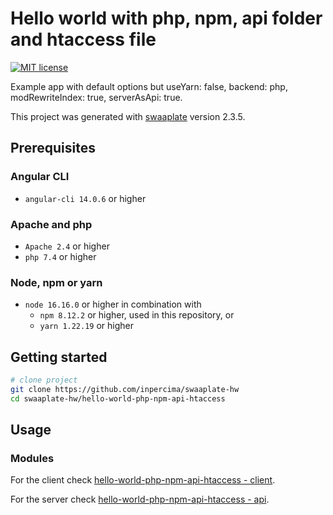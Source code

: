 # Hello world with php, npm, api folder and htaccess file

[![MIT license](https://img.shields.io/badge/license-MIT-blue.svg)](./LICENSE.md)

Example app with default options but useYarn: false, backend: php, modRewriteIndex: true, serverAsApi: true.

This project was generated with [swaaplate](https://github.com/inpercima/swaaplate) version 2.3.5.

## Prerequisites

### Angular CLI

* `angular-cli 14.0.6` or higher

### Apache and php

* `Apache 2.4` or higher
* `php 7.4` or higher

### Node, npm or yarn

* `node 16.16.0` or higher in combination with
  * `npm 8.12.2` or higher, used in this repository, or
  * `yarn 1.22.19` or higher

## Getting started

```bash
# clone project
git clone https://github.com/inpercima/swaaplate-hw
cd swaaplate-hw/hello-world-php-npm-api-htaccess
```

## Usage

### Modules

For the client check [hello-world-php-npm-api-htaccess - client](./client).

For the server check [hello-world-php-npm-api-htaccess - api](./api).
